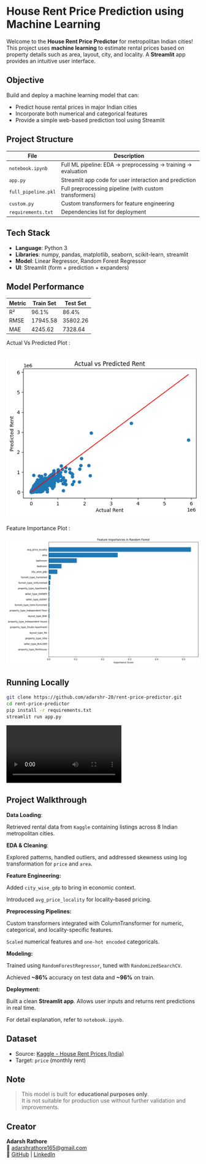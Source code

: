 
# House Rent Price Prediction using Machine Learning

Welcome to the **House Rent Price Predictor** for metropolitan Indian cities!  
This project uses **machine learning** to estimate rental prices based on property details such as area, layout, city, and locality. A **Streamlit** app provides an intuitive user interface.



## Objective

Build and deploy a machine learning model that can:
- Predict house rental prices in major Indian cities
- Incorporate both numerical and categorical features
- Provide a simple web-based prediction tool using Streamlit



## Project Structure

| File                | Description                                                   |
|---------------------|---------------------------------------------------------------|
| `notebook.ipynb`    | Full ML pipeline: EDA → preprocessing → training → evaluation |
| `app.py`            | Streamlit app code for user interaction and prediction        |
| `full_pipeline.pkl` | Full preprocessing pipeline (with custom transformers)        |
| `custom.py`         | Custom transformers for feature engineering                   |
| `requirements.txt`  | Dependencies list for deployment                              |


## Tech Stack

- **Language**: Python 3
- **Libraries**: numpy, pandas, matplotlib, seaborn, scikit-learn, streamlit
- **Model**: Linear Regressor, Random Forest Regressor
- **UI**: Streamlit (form + prediction + expanders)


## Model Performance

| Metric | Train Set | Test Set |
|--------|-----------|----------|
| R²     | 96.1%     | 86.4%    |
| RMSE   | 17945.58  | 35802.26 |
| MAE    | 4245.62   | 7328.64  |

Actual Vs Predicted Plot :

![Actual Vs Predicted Plot](images/actual_predicted.png)
---
Feature Importance Plot : 

![Feature Importance](images/feature_importance.png)

## Running Locally

```bash
git clone https://github.com/adarshr-20/rent-price-predictor.git
cd rent-price-predictor
pip install -r requirements.txt
streamlit run app.py
```

![App Demonstration](app_demonstration.mp4)

## Project Walkthrough 

**Data Loading**: 

Retrieved rental data from `Kaggle` containing listings across 8 Indian metropolitan cities.

**EDA & Cleaning**: 

Explored patterns, handled outliers, and addressed skewness using log transformation for `price` and `area`.

**Feature Engineering:**

Added `city_wise_gdp` to bring in economic context.

Introduced `avg_price_locality` for locality-based pricing.

**Preprocessing Pipelines:**

Custom transformers integrated with ColumnTransformer for numeric, categorical, and locality-specific features.

`Scaled` numerical features and `one-hot encoded` categoricals.

**Modeling:**

Trained using `RandomForestRegressor`, tuned with `RandomizedSearchCV`.

Achieved **~86%** accuracy on test data and **~96%** on train.

**Deployment:**

Built a clean **Streamlit app**. Allows user inputs and returns rent predictions in real time.


For detail explanation, refer to `notebook.ipynb`.


## Dataset

- Source: [Kaggle - House Rent Prices (India)](https://www.kaggle.com/datasets/saisaathvik/house-rent-prices-of-metropolitan-cities-in-india)
- Target: `price` (monthly rent)

## Note

> This model is built for **educational purposes only**.  
It is not suitable for production use without further validation and improvements.

## Creator

**Adarsh Rathore**  
📧 [adarshrathore165@gmail.com](mailto:adarshrathore165@gmail.com)  
🔗 [GitHub](https://github.com/adarshr-20) | [LinkedIn](https://www.linkedin.com/in/adarshr20/)
